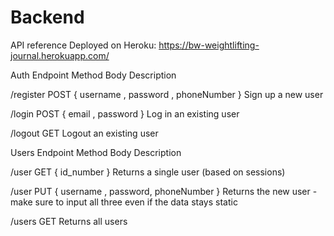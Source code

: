 # Backend

API reference
Deployed on Heroku: https://bw-weightlifting-journal.herokuapp.com/

Auth
Endpoint	Method	Body	Description

/register	POST	{ username , password , phoneNumber }	Sign up a new user

/login	POST	{ email , password }	Log in an existing user

/logout	GET	    Logout an existing user

Users
Endpoint	Method	Body	Description

/user	GET	{ id_number }	Returns a single user (based on sessions)

/user	PUT	{ username , password, phoneNumber }	Returns the new user - make sure to input all three even if the data stays static

/users	GET	    Returns all users